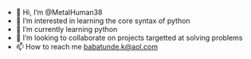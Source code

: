 - 👋 Hi, I’m @MetalHuman38
- 👀 I’m interested in learning the core syntax of python
- 🌱 I’m currently learning python
- 💞️ I’m looking to collaborate on projects targetted at solving problems
- 📫 How to reach me babatunde.k@aol.com

<!---
MetalHuman38/MetalHuman38 is a ✨ special ✨ repository because its `README.md` (this file) appears on your GitHub profile.
You can click the Preview link to take a look at your changes.
--->
